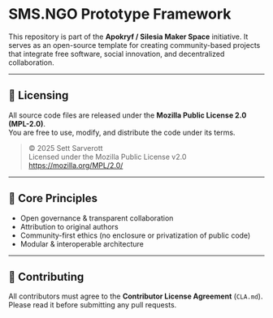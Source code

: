 # SMS.NGO Prototype Framework

This repository is part of the **Apokryf / Silesia Maker Space** initiative.
It serves as an open-source template for creating community-based projects
that integrate free software, social innovation, and decentralized collaboration.

---

## 🧩 Licensing

All source code files are released under the **Mozilla Public License 2.0 (MPL-2.0)**.  
You are free to use, modify, and distribute the code under its terms.

> © 2025 Sett Sarverott  
> Licensed under the Mozilla Public License v2.0  
> https://mozilla.org/MPL/2.0/

---

## 🧠 Core Principles

- Open governance & transparent collaboration  
- Attribution to original authors  
- Community-first ethics (no enclosure or privatization of public code)  
- Modular & interoperable architecture  

---

## 🤝 Contributing

All contributors must agree to the **Contributor License Agreement** (`CLA.md`).
Please read it before submitting any pull requests.

